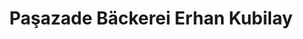 ---
title: "Paşazade Bäckerei Erhan Kubilay"
url: /worms/pasazade-baeckerei-erhan-kubilay/
shop: Bäckerei
---